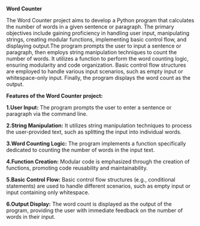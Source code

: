 **Word Counter**

The Word Counter project aims to develop a Python program that calculates the number of words in a given sentence or paragraph. The primary objectives include gaining proficiency in handling user input, manipulating strings, creating modular functions, implementing basic control flow, and displaying output.The program prompts the user to input a sentence or paragraph, then employs string manipulation techniques to count the number of words. It utilizes a function to perform the word counting logic, ensuring modularity and code organization. Basic control flow structures are employed to handle various input scenarios, such as empty input or whitespace-only input. Finally, the program displays the word count as the output.

**Features of the Word Counter project:**

**1.User Input:** The program prompts the user to enter a sentence or paragraph via the command line.

**2.String Manipulation:** It utilizes string manipulation techniques to process the user-provided text, such as splitting the input into individual words.

**3.Word Counting Logic:** The program implements a function specifically dedicated to counting the number of words in the input text.

**4.Function Creation:** Modular code is emphasized through the creation of functions, promoting code reusability and maintainability.

**5.Basic Control Flow:** Basic control flow structures (e.g., conditional statements) are used to handle different scenarios, such as empty input or input containing only whitespace.

**6.Output Display:** The word count is displayed as the output of the program, providing the user with immediate feedback on the number of words in their input.
